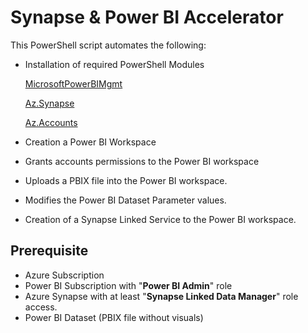 # Synapse & Power BI Accelerator

This PowerShell script automates the following: 
- Installation of required PowerShell Modules

    [MicrosoftPowerBIMgmt](https://learn.microsoft.com/en-us/powershell/power-bi/overview?view=powerbi-ps)

    [Az.Synapse](https://learn.microsoft.com/en-us/powershell/module/az.synapse)

    [Az.Accounts](https://learn.microsoft.com/en-us/powershell/module/Az.Accounts)

- Creation a Power BI Workspace
- Grants accounts permissions to the Power BI workspace
- Uploads a PBIX file into the Power BI workspace. 
- Modifies the Power BI Dataset Parameter values.
- Creation of a Synapse Linked Service to the Power BI workspace.

## Prerequisite 
- Azure Subscription
- Power BI Subscription with "**Power BI Admin**" role 
- Azure Synapse with at least "**Synapse Linked Data Manager**" role access. 
- Power BI Dataset (PBIX file without visuals) 

